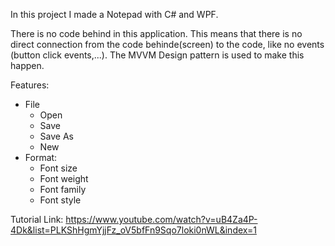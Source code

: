In this project I made a Notepad with C# and WPF.

There is no code behind in this application. This means that there is no direct connection from the code behinde(screen) to the code, like no events (button click events,...).
The MVVM Design pattern is used to make this happen.

Features:
- File
  - Open
  - Save
  - Save As
  - New
- Format:
  - Font size
  - Font weight
  - Font family
  - Font style  


Tutorial Link: https://www.youtube.com/watch?v=uB4Za4P-4Dk&list=PLKShHgmYjjFz_oV5bfFn9Sqo7loki0nWL&index=1
